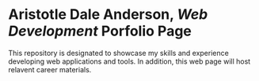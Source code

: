 # Aristotle Dale Anderson, *Web Development* Porfolio Page
This repository is designated to showcase my skills and experience developing web applications and tools.  In addition, this web page will host relavent career materials.


